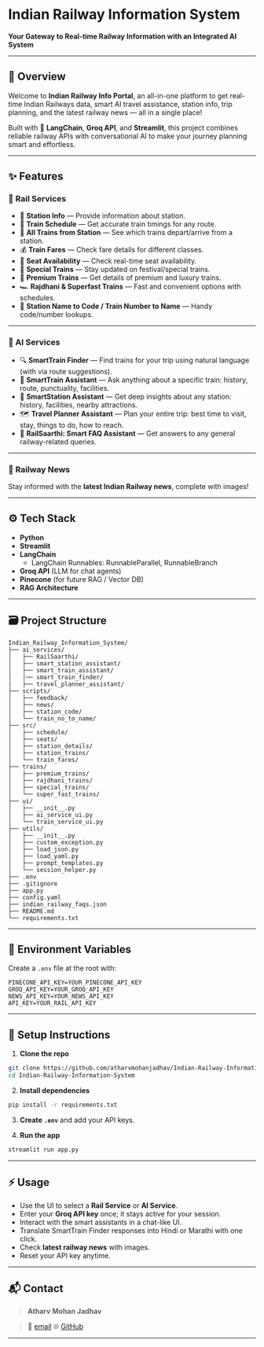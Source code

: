 # **Indian Railway Information System**

**Your Gateway to Real-time Railway Information with an Integrated AI System**

---

## 📌 Overview

Welcome to **Indian Railway Info Portal**, an all-in-one platform to get real-time Indian Railways data, smart AI travel assistance, station info, trip planning, and the latest railway news — all in a single place!

Built with 🧠 **LangChain**, **Groq API**, and **Streamlit**, this project combines reliable railway APIs with conversational AI to make your journey planning smart and effortless.

---

## ✨ Features

### 🔹 Rail Services

* 📍 **Station Info** — Provide information about station.
* 🚉 **Train Schedule** — Get accurate train timings for any route.
* 🚂 **All Trains from Station** — See which trains depart/arrive from a station.
* 💰 **Train Fares** — Check fare details for different classes.
* 🎫 **Seat Availability** — Check real-time seat availability.
* 🌟 **Special Trains** — Stay updated on festival/special trains.
* 💼 **Premium Trains** — Get details of premium and luxury trains.
* 🏎️ **Rajdhani & Superfast Trains** — Fast and convenient options with schedules.
* 🔢 **Station Name to Code / Train Number to Name** — Handy code/number lookups.

---

### 🤖 AI Services

* 🔍 **SmartTrain Finder** — Find trains for your trip using natural language (with via route suggestions).
* 🚂 **SmartTrain Assistant** — Ask anything about a specific train: history, route, punctuality, facilities.
* 🏢 **SmartStation Assistant** — Get deep insights about any station: history, facilities, nearby attractions.
* 🗺️ **Travel Planner Assistant** — Plan your entire trip: best time to visit, stay, things to do, how to reach.
* 🧩 **RailSaarthi: Smart FAQ Assistant** — Get answers to any general railway-related queries.

---

### 📰 Railway News

Stay informed with the **latest Indian Railway news**, complete with images!

---

## ⚙️ Tech Stack

* **Python**
* **Streamlit**
* **LangChain**
  * LangChain Runnables: RunnableParallel, RunnableBranch
* **Groq API** (LLM for chat agents)
* **Pinecone** (for future RAG / Vector DB)
* **RAG Architecture**

---

## 🗃️ Project Structure

```
Indian_Railway_Information_System/
├── ai_services/
│   ├── RailSaarthi/
│   ├── smart_station_assistant/
│   ├── smart_train_assistant/
│   |── smart_train_finder/
|   ├── travel_planner_assistant/
├── scripts/
│   ├── feedback/
│   ├── news/
│   ├── station_code/
│   └── train_no_to_name/
├── src/
│   ├── schedule/
│   ├── seats/
│   ├── station_details/
│   ├── station_trains/
│   └── train_fares/
├── trains/
│   ├── premium_trains/
│   ├── rajdhani_trains/
│   ├── special_trains/
│   └── super_fast_trains/
├── ui/
│   ├── __init__.py
│   ├── ai_service_ui.py
│   └── train_service_ui.py
├── utils/
│   ├── __init__.py
│   ├── custom_exception.py
│   ├── load_json.py
│   ├── load_yaml.py
│   ├── prompt_templates.py
│   └── session_helper.py
├── .env
├── .gitignore
├── app.py
├── config.yaml
├── indian_railway_faqs.json
├── README.md
└── requirements.txt
```

---

## 🔑 Environment Variables

Create a `.env` file at the root with:

```
PINECONE_API_KEY=YOUR_PINECONE_API_KEY
GROQ_API_KEY=YOUR_GROQ_API_KEY
NEWS_API_KEY=YOUR_NEWS_API_KEY
API_KEY=YOUR_RAIL_API_KEY
```

---

## 🚀 Setup Instructions

1. **Clone the repo**

```bash
git clone https://github.com/atharvmohanjadhav/Indian-Railway-Information-System.git
cd Indian-Railway-Information-System
```

2. **Install dependencies**

```bash
pip install -r requirements.txt
```

3. **Create `.env`** and add your API keys.

4. **Run the app**

```bash
streamlit run app.py
```

---

## ⚡ Usage

* Use the UI to select a **Rail Service** or **AI Service**.
* Enter your **Groq API key** once; it stays active for your session.
* Interact with the smart assistants in a chat-like UI.
* Translate SmartTrain Finder responses into Hindi or Marathi with one click.
* Check **latest railway news** with images.
* Reset your API key anytime.

---

## 📬 Contact

> **Atharv Mohan Jadhav**

> 📧 [email](mailto:atharvjadhav2910@gmail.com)
> 🌐 [GitHub](https://github.com/atharvmohanjadhav)

---

